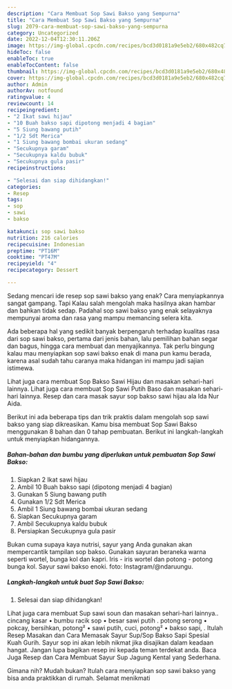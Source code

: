 ```yaml
---
description: "Cara Membuat Sop Sawi Bakso yang Sempurna"
title: "Cara Membuat Sop Sawi Bakso yang Sempurna"
slug: 2079-cara-membuat-sop-sawi-bakso-yang-sempurna
category: Uncategorized
date: 2022-12-04T12:30:11.206Z
image: https://img-global.cpcdn.com/recipes/bcd3d0181a9e5eb2/680x482cq70/sop-sawi-bakso-foto-resep-utama.jpg
hideToc: false
enableToc: true
enableTocContent: false
thumbnail: https://img-global.cpcdn.com/recipes/bcd3d0181a9e5eb2/680x482cq70/sop-sawi-bakso-foto-resep-utama.jpg
cover: https://img-global.cpcdn.com/recipes/bcd3d0181a9e5eb2/680x482cq70/sop-sawi-bakso-foto-resep-utama.jpg
author: Admin
authorAv: notfound
ratingvalue: 4
reviewcount: 14
recipeingredient:
- "2 Ikat sawi hijau"
- "10 Buah bakso sapi dipotong menjadi 4 bagian"
- "5 Siung bawang putih"
- "1/2 Sdt Merica"
- "1 Siung bawang bombai ukuran sedang"
- "Secukupnya garam"
- "Secukupnya kaldu bubuk"
- "Secukupnya gula pasir"
recipeinstructions:

- "Selesai dan siap dihidangkan!"
categories:
- Resep
tags:
- sop
- sawi
- bakso

katakunci: sop sawi bakso 
nutrition: 216 calories
recipecuisine: Indonesian
preptime: "PT16M"
cooktime: "PT47M"
recipeyield: "4"
recipecategory: Dessert

---
```



Sedang mencari ide resep sop sawi bakso yang enak? Cara menyiapkannya sangat gampang. Tapi Kalau salah mengolah maka hasilnya akan hambar dan bahkan tidak sedap. Padahal sop sawi bakso yang enak selayaknya mempunyai aroma dan rasa yang mampu memancing selera kita.


Ada beberapa hal yang sedikit banyak berpengaruh terhadap kualitas rasa dari sop sawi bakso, pertama dari jenis bahan, lalu pemilihan bahan segar dan bagus, hingga cara membuat dan menyajikannya. Tak perlu bingung kalau mau menyiapkan sop sawi bakso enak di mana pun kamu berada, karena asal sudah tahu caranya maka hidangan ini mampu jadi sajian istimewa.

Lihat juga cara membuat Sop Bakso Sawi Hijau dan masakan sehari-hari lainnya. Lihat juga cara membuat Sop Sawi Putih Baso dan masakan sehari-hari lainnya. Resep dan cara masak sayur sop bakso sawi hijau ala Ida Nur Aida.


Berikut ini ada beberapa tips dan trik praktis dalam mengolah sop sawi bakso yang siap dikreasikan. Kamu bisa membuat Sop Sawi Bakso menggunakan 8 bahan dan 0 tahap pembuatan. Berikut ini langkah-langkah untuk menyiapkan hidangannya.

<!--inarticleads1-->

##### Bahan-bahan dan bumbu yang diperlukan untuk pembuatan Sop Sawi Bakso:

1. Siapkan 2 Ikat sawi hijau
1. Ambil 10 Buah bakso sapi (dipotong menjadi 4 bagian)
1. Gunakan 5 Siung bawang putih
1. Gunakan 1/2 Sdt Merica
1. Ambil 1 Siung bawang bombai ukuran sedang
1. Siapkan Secukupnya garam
1. Ambil Secukupnya kaldu bubuk
1. Persiapkan Secukupnya gula pasir


Bukan cuma supaya kaya nutrisi, sayur yang Anda gunakan akan mempercantik tampilan sop bakso. Gunakan sayuran beraneka warna seperti wortel, bunga kol dan kapri. Iris - iris wortel dan potong - potong bunga kol. Sayur sawi bakso enoki. foto: Instagram/@ndaruungu. 

<!--inarticleads2-->

##### Langkah-langkah untuk buat Sop Sawi Bakso:


1. Selesai dan siap dihidangkan!

Lihat juga cara membuat Sup sawi soun dan masakan sehari-hari lainnya.. cincang kasar • bumbu racik sop • besar sawi putih . potong serong • pokcay, bersihkan, potong² • sawi putih, cuci, potong² • bakso sapi, . Itulah Resep Masakan dan Cara Memasak Sayur Sup/Sop Bakso Sapi Spesial Kuah Gurih. Sayur sop ini akan lebih nikmat jika disajikan dalam keadaan hangat. Jangan lupa bagikan resep ini kepada teman terdekat anda. Baca Juga Resep dan Cara Membuat Sayur Sup Jagung Kental yang Sederhana. 

Gimana nih? Mudah bukan? Itulah cara menyiapkan sop sawi bakso yang bisa anda praktikkan di rumah. Selamat menikmati
